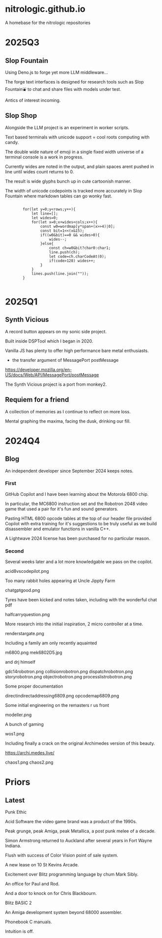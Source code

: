# nitrologic.github.io
A homebase for the nitrologic repositories

# 2025Q3

## Slop Fountain

Using Deno.js to forge yet more LLM middleware...

The forge text interfaces is designed for research tools such as Slop Fountain⛲ to chat and share files with models under test.

Antics of interest incoming.

## Slop Shop

Alongside the LLM project is an experiment in worker scripts.

Text based terminals with unicode support = cool roots computing with candy.

The double wide nature of emoji in a single fixed width universe of a terminal console is a work in progress.

Currently wides are noted in the output, and plain spaces arent pushed in line until wides count returns to 0.

The result is wide glyphs bunch up in cute cartoonish manner.

The width of unicode codepoints is tracked more accurately in Slop Fountain where markdown tables can go wonky fast.

```

		for(let y=0;y<rows;y++){
			let line=[];
			let wides=0;
			for(let x=0;x+wides<cols;x++){
				const w0=wordmap[y*span+(x>>4)|0];
				const bit=1<<(x&15);
				if((w0&bit)==0 && wides>0){
					wides--;
				}else{
					const ch=w0&bit?char0:char1;
					line.push(ch);
					let code=ch.charCodeAt(0);
					if(code>128) wides++;
				}
			}
			lines.push(line.join(""));
		}


```


# 2025Q1

## Synth Vicious

A record button appears on my sonic side project.

Built inside DSPTool which I began in 2020.

Vanilla JS has plenty to offer high performance bare metal enthusiasts.

* the transfer argument of MessagePort postMessage

https://developer.mozilla.org/en-US/docs/Web/API/MessagePort/postMessage

The Synth Vicious project is a port from monkey2.

## Requiem for a friend

A collection of memories as I continue to reflect on more loss.

Mental graphing the maxima, facing the dusk, drinking our fill.

# 2024Q4

## Blog

An independent developer since September 2024 keeps notes.

### First

GitHub Copilot and I have been learning about the Motorola 6800 chip.

In particular, the MC6800 instruction set and the Robotron 2048 video game that used a pair for it's fun and sound generators.

Pasting HTML 6800 opcode tables at the top of our header file provided Copilot with extra training for it's suggestions to be truly useful as we build disassembler and emulator functions in vanilla C++.

A Lightwave 2024 license has been purchased for no particular reason.

### Second

Several weeks later and a lot more knowledgable we pass on the copilot.

acid8vscodepilot.png

Too many rabbit holes appearing at Uncle Jippty Farm

chatgptgood.png

Tyres have been kicked and notes taken, including with the wonderful chat pdf

halfcarryquestion.png

More research into the initial inspiration, 2 micro controller at a time.

renderstargate.png

Including a family am only recently aquainted 

m6800.png
mek6802D5.jpg

and drj himself

gdc14robotron.png
collisionrobotron.png
dispatchrobotron.png
storyrobotron.png
objectrobotron.png
processlistrobotron.png

Some proper documentation

directindirectaddressing6809.png
opcodemap6809.png

Some initial engineering on the remasters r us front

modeller.png

A bunch of gaming

wos1.png

Including finally a crack on the original Archimedes version of this beauty.

https://archi.medes.live/

chaos1.png
chaos2.png


# Priors

## Latest

Punk Ethic

Acid Software the video game brand was a product of the 1990s.

Peak grunge, peak Amiga, peak Metallica, a post punk melee of a decade.

Simon Armstrong returned to Auckland after several years in Fort Wayne Indiana.

Flush with success of Color Vision point of sale system.

A new lease on 10 St Kevins Arcade.

Excitement over Blitz programming language by chum Mark Sibly.

An office for Paul and Rod. 

And a door to knock on for Chris Blackbourn.

Blitz BASIC 2

An Amiga development system beyond 68000 assembler.

Phonebook C manuals.

Intuition is off.
